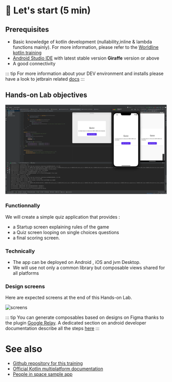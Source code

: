 # 🚀 Let's start (5 min)

## Prerequisites

- Basic knowledge of kotlin development (nullability,inline & lambda functions mainly). For more information, please refer to the [Worldline kotlin training](https://worldline.github.io/learning-kotlin/)
- [Android Studio IDE](https://developer.android.com/studio) with latest stable version **Giraffe** version or above 
- A good connectivity

::: tip
For more information about your DEV environment and installs please have a look to jetbrain related [docs](https://kotlinlang.org/docs/multiplatform-mobile-setup.html#next-step)
:::

## Hands-on Lab objectives

![capture](../assets/images/overview.png)

### Functionnally

We will create a simple quiz application that provides :
- a Startup screen explaining rules of the game
- a Quiz screen looping on single choices questions
- a final scoring screen.

### Technically

- The app can be deployed on Android , iOS and jvm Desktop.
- We will use not only a common library but composable views shared for all platforms


### Design screens

Here are expected screens at the end of this Hands-on Lab.

![screens](../assets/images/screens.png)

::: tip
You can generate composables based on designs on Figma thanks to the plugin [Google Relay](https://www.figma.com/community/plugin/1041056822461507786/Relay-for-Figma). A dedicated section on android developer documentation describe all the steps [here](https://developer.android.com/jetpack/compose/tooling/relay?hl=fr)
:::

# See also

- [Github repository for this training](https://github.com/worldline/learning-kotlin-multiplatform)
- [Official Kotlin multiplatform documentation](https://kotlinlang.org/docs/home.html)
- [People in space sample app](https://github.com/joreilly/PeopleInSpace)

